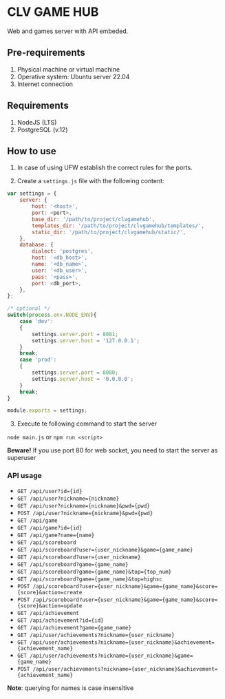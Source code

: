 # CLV GAME HUB

Web and games server with API embeded.

## Pre-requirements

1. Physical machine or virtual machine
2. Operative system: Ubuntu server 22.04
3. Internet connection

## Requirements

1. NodeJS (LTS)
2. PostgreSQL (v.12)

## How to use

1. In case of using UFW establish the correct rules for the ports.

2. Create a `settings.js` file with the following content:

```js
var settings = {
	server: {
		host: '<host>',
		port: <port>,
		base_dir: '/path/to/project/clvgamehub',
		templates_dir: '/path/to/project/clvgamehub/templates/',
		static_dir: '/path/to/project/clvgamehub/static/',
	},
	database: {
		dialect: 'postgres',
		host: '<db_host>',
		name: '<db_name>',
		user: '<db_user>',
		pass: '<pass>',
		port: <db_port>,
	},
};

/* optional */
switch(process.env.NODE_ENV){
	case 'dev':
	{
		settings.server.port = 8081;
		settings.server.host = '127.0.0.1';
	}
	break;
	case 'prod':
	{
		settings.server.port = 8080;
		settings.server.host = '0.0.0.0';
	}
	break;
}

module.exports = settings;
```

3. Execute te following command to start the server

`node main.js` or `npm run <script>`

**Beware!** If you use port 80 for web socket, you need to start the server as superuser

### API usage

- `GET /api/user?id={id}`
- `GET /api/user?nickname={nickname}`
- `GET /api/user?nickname={nickname}&pwd={pwd}`
- `POST /api/user?nickname={nickname}&pwd={pwd}`
- `GET /api/game`
- `GET /api/game?id={id}`
- `GET /api/game?name={name}`
- `GET /api/scoreboard`
- `GET /api/scoreboard?user={user_nickname}&game={game_name}`
- `GET /api/scoreboard?user={user_nickname}`
- `GET /api/scoreboard?game={game_name}`
- `GET /api/scoreboard?game={game_name}&top={top_num}`
- `GET /api/scoreboard?game={game_name}&top=highsc`
- `POST /api/scoreboard?user={user_nickname}&game={game_name}&score={score}&action=create`
- `POST /api/scoreboard?user={user_nickname}&game={game_name}&score={score}&action=update`
- `GET /api/achievement`
- `GET /api/achievement?id={id}`
- `GET /api/achievement?game={game_name}`
- `GET /api/user/achievements?nickname={user_nickname}`
- `GET /api/user/achievements?nickname={user_nickname}&achievement={achievement_name}`
- `GET /api/user/achievements?nickname={user_nickname}&game={game_name}`
- `POST /api/user/achievements?nickname={user_nickname}&achievement={achievement_name}`

**Note**: querying for names is case insensitive
